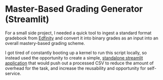 # Master-Based Grading Generator (Streamlit)

For a small side project, I needed a quick tool to ingest a standard format gradebook from [Edfinity](https://edfinity.com/) and convert it into binary grades as an input into an overall mastery-based grading scheme.

I got tired of constantly booting up a kernel to run this script locally, so instead used the opportunity to create a simple, [standalone streamlit application](https://share.streamlit.io/joshaho/edfinity-streamlit/main/edfinity_app.py) that would push out a processed CSV to reduce the amount of overhead for the task, and increase the reusability and opportunity for self-service.

